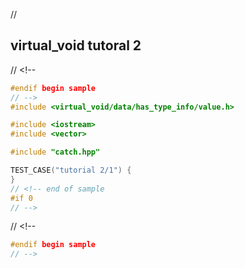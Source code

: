 ﻿// <!--
#if 0
// -->

<a name="t1"></a>
## virtual_void tutoral 2


// <!--
```cpp
#endif begin sample
// -->
#include <virtual_void/data/has_type_info/value.h>

#include <iostream>
#include <vector>

#include "catch.hpp"

TEST_CASE("tutorial 2/1") {
}
// <!-- end of sample
#if 0
// -->
```

// <!--
```cpp
#endif begin sample
// -->


